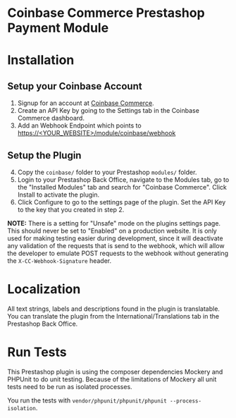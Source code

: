 # Coinbase Commerce Prestashop Payment Module

# Installation

## Setup your Coinbase Account
1. Signup for an account at [Coinbase Commerce](https://commerce.coinbase.com/).
2. Create an API Key by going to the Settings tab in the Coinbase Commerce dashboard.
3. Add an Webhook Endpoint which points to [https://<YOUR_WEBSITE>/module/coinbase/webhook]()

## Setup the Plugin
4. Copy the `coinbase/` folder to your Prestashop `modules/` folder.
5. Login to your Prestashop Back Office, navigate to the Modules tab, go to the "Installed Modules" tab and search for "Coinbase Commerce". Click Install to activate the plugin.
6. Click Configure to go to the settings page of the plugin. Set the API Key to the key that you created in step 2.

**NOTE:** There is a setting for "Unsafe" mode on the plugins settings page. This should never be set to "Enabled" on a production website. 
It is only used for making testing easier during development, since it will deactivate any validation of the requests that is send to the webhook, which 
will allow the developer to emulate POST requests to the webhook without generating the `X-CC-Webhook-Signature` header.

# Localization
All text strings, labels and descriptions found in the plugin is translatable. You can translate the plugin from the 
International/Translations tab in the Prestashop Back Office.

# Run Tests

This Prestashop plugin is using the composer dependencies Mockery and PHPUnit to do unit testing. Because of the limitations of Mockery all unit tests need to be run as isolated processes. 

You run the tests with `vendor/phpunit/phpunit/phpunit --process-isolation`.